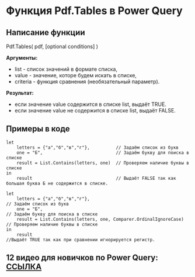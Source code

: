# Функция Pdf.Tables в Power Query

## Написание функции
Pdf.Tables( pdf, [optional conditions] )

**Аргументы:**  
* list - список значений в формате списка,  
* value - значение, которе будем искать в списке,   
* criteria - функция сравнения (необязательный параметр).  

**Результат:**  
* если значение value содержится в списке list, выдаёт TRUE.  
* если значение value не содержится в списке list, выдаёт FALSE.  

## Примеры в коде
```
let  
    letters = {"a","б","в","г"},          // Задаём список из букв
    one = "Б",                            // Задаём букву для поиска в списке
    result = List.Contains(letters, one)  // Проверяем наличие буквы в списке
in 
    result                                // Выдаёт FALSE так как большая буква Б не содержится в списке.
```


```
let  
    letters = {"a","б","в","г"},                                      // Задаём список из букв
    one = "Б",                                                        // Задаём букву для поиска в списке
    result = List.Contains(letters, one, Comparer.OrdinalIgnoreCase)  // Проверяем наличие буквы в списке
in 
    result                                                            //Выдаёт TRUE так как при сравнении игнорируется регистр.
```

## 12 видео для новичков по Power Query: [ССЫЛКА](https://www.youtube.com/playlist?list=PL3du-Tm1nAm6SSQOCpryquOx-6aasPARM)

